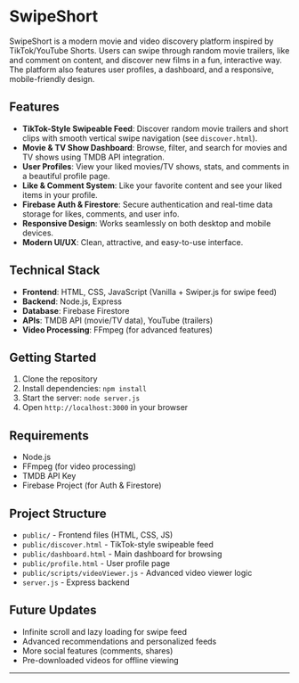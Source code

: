 # SwipeShort

SwipeShort is a modern movie and video discovery platform inspired by TikTok/YouTube Shorts. Users can swipe through random movie trailers, like and comment on content, and discover new films in a fun, interactive way. The platform also features user profiles, a dashboard, and a responsive, mobile-friendly design.

## Features
- **TikTok-Style Swipeable Feed**: Discover random movie trailers and short clips with smooth vertical swipe navigation (see `discover.html`).
- **Movie & TV Show Dashboard**: Browse, filter, and search for movies and TV shows using TMDB API integration.
- **User Profiles**: View your liked movies/TV shows, stats, and comments in a beautiful profile page.
- **Like & Comment System**: Like your favorite content and see your liked items in your profile.
- **Firebase Auth & Firestore**: Secure authentication and real-time data storage for likes, comments, and user info.
- **Responsive Design**: Works seamlessly on both desktop and mobile devices.
- **Modern UI/UX**: Clean, attractive, and easy-to-use interface.

## Technical Stack
- **Frontend**: HTML, CSS, JavaScript (Vanilla + Swiper.js for swipe feed)
- **Backend**: Node.js, Express
- **Database**: Firebase Firestore
- **APIs**: TMDB API (movie/TV data), YouTube (trailers)
- **Video Processing**: FFmpeg (for advanced features)

## Getting Started
1. Clone the repository
2. Install dependencies: `npm install`
3. Start the server: `node server.js`
4. Open `http://localhost:3000` in your browser

## Requirements
- Node.js
- FFmpeg (for video processing)
- TMDB API Key
- Firebase Project (for Auth & Firestore)

## Project Structure
- `public/` - Frontend files (HTML, CSS, JS)
- `public/discover.html` - TikTok-style swipeable feed
- `public/dashboard.html` - Main dashboard for browsing
- `public/profile.html` - User profile page
- `public/scripts/videoViewer.js` - Advanced video viewer logic
- `server.js` - Express backend

## Future Updates
- Infinite scroll and lazy loading for swipe feed
- Advanced recommendations and personalized feeds
- More social features (comments, shares)
- Pre-downloaded videos for offline viewing

---



